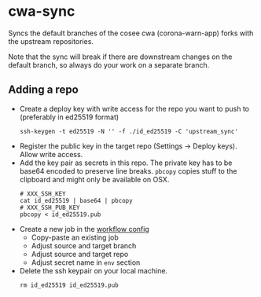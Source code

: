# cwa-sync

Syncs the default branches of the cosee cwa (corona-warn-app) forks with the upstream repositories.

Note that the sync will break if there are downstream changes on the default branch, so always
do your work on a separate branch.

## Adding a repo

- Create a deploy key with write access for the repo you want to push to (preferably in ed25519 format)
  ```
  ssh-keygen -t ed25519 -N '' -f ./id_ed25519 -C 'upstream_sync'
  ```
- Register the public key in the target repo (Settings -> Deploy keys). Allow write access.
- Add the key pair as secrets in this repo. The private key has to be base64 encoded to preserve line breaks. `pbcopy` copies stuff to the clipboard and might only be available on OSX.
  ```
  # XXX_SSH_KEY
  cat id_ed25519 | base64 | pbcopy
  # XXX_SSH_PUB_KEY
  pbcopy < id_ed25519.pub
  ```
- Create a new job in the [workflow config](.github/workflows/sync.yml)
  - Copy-paste an existing job
  - Adjust source and target branch
  - Adjust source and target repo
  - Adjust secret name in `env` section
- Delete the ssh keypair on your local machine.
  ```
  rm id_ed25519 id_ed25519.pub
  ```